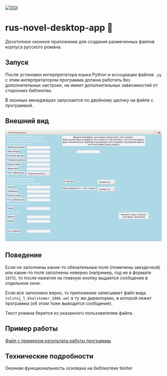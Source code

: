 [![DOI](https://zenodo.org/badge/DOI/10.5281/zenodo.12814191.svg)](https://doi.org/10.5281/zenodo.12814191)

# rus-novel-desktop-app 📖

Десктопное оконное приложение для создания размеченных файлов корпуса русского романа.

## Запуск

После установки интерпретатора языка Python и ассоциации файлов `.py` с этим 
интерпретатором программа должна работать без дополнительных настроек, не имеет 
дополнительных зависимостей от сторонних библиотек.

В оконных менеджерах запускается по двойному щелчку на файле с программой.

## Внешний вид

![Окно приложения](img/desktop-app3.png "Окно приложения")


## Поведение

Если не заполнены какие-то обязательные поля (помечены звездочкой) или какие-то 
поля заполнены неверно (например, год не в формате `1875`), то после нажатия 
на главную кнопку выдается сообщение в отдельном окне.

Если все заполнено верно, то приложение записывает файл вида 
`tolstoj_l_kholstomer_1886.xml` в ту же директорию, в которой лежит программа 
(об этом тоже выводится сообщение).

Текст романа берется из указанного пользователем файла.

## Пример работы

[Файл с примером результата работы программы](tolstoj_l_kholstomer_1886.xml)

## Технические подробности

Оконная функциональность основана на библиотеке tkinter
